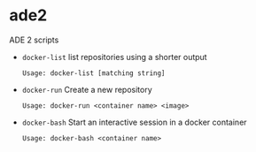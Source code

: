 # ade2
ADE 2 scripts

* `docker-list` list repositories using a shorter output

      Usage: docker-list [matching string]

* `docker-run` Create a new repository

      Usage: docker-run <container name> <image>

* `docker-bash` Start an interactive session in a docker container

      Usage: docker-bash <container name>
